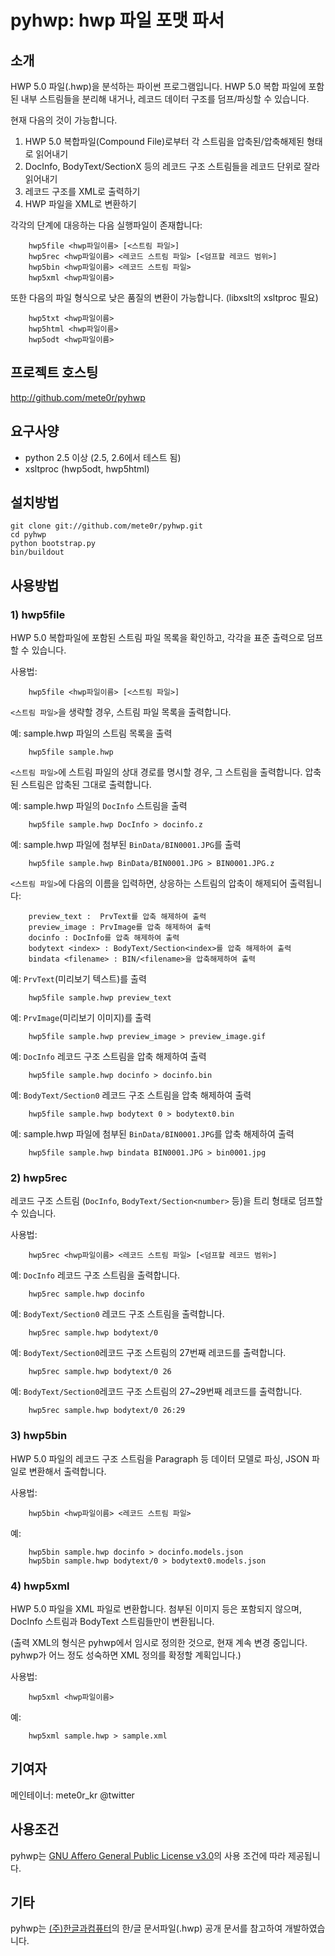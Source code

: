 pyhwp: hwp 파일 포맷 파서
=========================

소개
----

HWP 5.0 파일(.hwp)을 분석하는 파이썬 프로그램입니다. HWP 5.0 복합 파일에 포함된
내부 스트림들을 분리해 내거나, 레코드 데이터 구조를 덤프/파싱할 수 있습니다.

현재 다음의 것이 가능합니다.

1. HWP 5.0 복합파일(Compound File)로부터 각 스트림을 압축된/압축해제된 형태로 
   읽어내기
2. DocInfo, BodyText/SectionX 등의 레코드 구조 스트림들을 레코드 단위로 잘라 
   읽어내기
3. 레코드 구조를 XML로 출력하기
4. HWP 파일을 XML로 변환하기

각각의 단계에 대응하는 다음 실행파일이 존재합니다:

		hwp5file <hwp파일이름> [<스트림 파일>]
		hwp5rec <hwp파일이름> <레코드 스트림 파일> [<덤프할 레코드 범위>]
		hwp5bin <hwp파일이름> <레코드 스트림 파일>
		hwp5xml <hwp파일이름>

또한 다음의 파일 형식으로 낮은 품질의 변환이 가능합니다. (libxslt의 xsltproc 
필요)

		hwp5txt <hwp파일이름>
		hwp5html <hwp파일이름>
		hwp5odt <hwp파일이름>

프로젝트 호스팅
---------------

  http://github.com/mete0r/pyhwp

요구사양
--------

 - python 2.5 이상 (2.5, 2.6에서 테스트 됨)
 - xsltproc (hwp5odt, hwp5html)

설치방법
--------

	git clone git://github.com/mete0r/pyhwp.git
	cd pyhwp
	python bootstrap.py
	bin/buildout

사용방법
--------

### 1) hwp5file

HWP 5.0 복합파일에 포함된 스트림 파일 목록을 확인하고, 각각을 표준 출력으로 
덤프할 수 있습니다.

사용법:

		hwp5file <hwp파일이름> [<스트림 파일>]

`<스트림 파일>`을 생략할 경우, 스트림 파일 목록을 출력합니다.

예: sample.hwp 파일의 스트림 목록을 출력

		hwp5file sample.hwp

`<스트림 파일>`에 스트림 파일의 상대 경로를 명시할 경우, 그 스트림을 출력합니다.
압축된 스트림은 압축된 그대로 출력합니다.

예: sample.hwp 파일의 `DocInfo` 스트림을 출력

		hwp5file sample.hwp DocInfo > docinfo.z

예: sample.hwp 파일에 첨부된 `BinData/BIN0001.JPG`를 출력

		hwp5file sample.hwp BinData/BIN0001.JPG > BIN0001.JPG.z

`<스트림 파일>`에 다음의 이름을 입력하면, 상응하는 스트림의 압축이 해제되어 출력됩니다:

		preview_text : 	PrvText를 압축 해제하여 출력
		preview_image : PrvImage를 압축 해제하여 출력
		docinfo : DocInfo를 압축 해제하여 출력
		bodytext <index> : BodyText/Section<index>를 압축 해제하여 출력
		bindata <filename> : BIN/<filename>을 압축해제하여 출력


예: `PrvText`(미리보기 텍스트)를 출력

		hwp5file sample.hwp preview_text

예: `PrvImage`(미리보기 이미지)를 출력

		hwp5file sample.hwp preview_image > preview_image.gif

예: `DocInfo` 레코드 구조 스트림을 압축 해제하여 출력

		hwp5file sample.hwp docinfo > docinfo.bin

예: `BodyText/Section0` 레코드 구조 스트림을 압축 해제하여 출력

		hwp5file sample.hwp bodytext 0 > bodytext0.bin

예: sample.hwp 파일에 첨부된 `BinData/BIN0001.JPG`를 압축 해제하여 출력

		hwp5file sample.hwp bindata BIN0001.JPG > bin0001.jpg

### 2) hwp5rec

레코드 구조 스트림 (`DocInfo`, `BodyText/Section<number>` 등)을 트리 형태로 
덤프할 수 있습니다.

사용법:

		hwp5rec <hwp파일이름> <레코드 스트림 파일> [<덤프할 레코드 범위>]

예: `DocInfo` 레코드 구조 스트림을 출력합니다.

		hwp5rec sample.hwp docinfo

예: `BodyText/Section0` 레코드 구조 스트림을 출력합니다.

		hwp5rec sample.hwp bodytext/0

예: `BodyText/Section0`레코드 구조 스트림의 27번째 레코드를 출력합니다.

		hwp5rec sample.hwp bodytext/0 26

예: `BodyText/Section0`레코드 구조 스트림의 27~29번째 레코드를 출력합니다.

		hwp5rec sample.hwp bodytext/0 26:29

### 3) hwp5bin

HWP 5.0 파일의 레코드 구조 스트림을 Paragraph 등 데이터 모델로 파싱, JSON 파일로 
변환해서 출력합니다.

사용법:

		hwp5bin <hwp파일이름> <레코드 스트림 파일>

예:

		hwp5bin sample.hwp docinfo > docinfo.models.json
		hwp5bin sample.hwp bodytext/0 > bodytext0.models.json

### 4) hwp5xml

HWP 5.0 파일을 XML 파일로 변환합니다. 첨부된 이미지 등은 포함되지 않으며, 
DocInfo 스트림과 BodyText 스트림들만이 변환됩니다.

(출력 XML의 형식은 pyhwp에서 임시로 정의한 것으로, 현재 계속 변경 중입니다.
pyhwp가 어느 정도 성숙하면 XML 정의를 확정할 계획입니다.)

사용법:

		hwp5xml <hwp파일이름>

예:

		hwp5xml sample.hwp > sample.xml

기여자
------
   메인테이너: mete0r_kr @twitter

사용조건
--------
pyhwp는 [GNU Affero General Public License v3.0](http://github.com/mete0r/pyhwp/raw/master/pyhwp/LICENSE)의
사용 조건에 따라 제공됩니다.

기타
----
pyhwp는 [(주)한글과컴퓨터](http://www.hancom.co.kr)의 한/글 문서파일(.hwp) 공개 문서를 참고하여 개발하였습니다.
